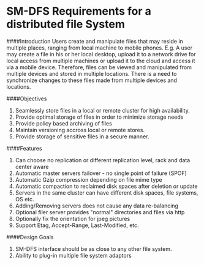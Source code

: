 # SM-DFS Requirements for a distributed file System

####Introduction
Users create and manipulate files that may reside in multiple places, ranging from local machine to mobile phones. E.g. A user may create a file in his or her local desktop, upload it to a network drive for local access from multiple machines or upload it to the cloud and access it via a mobile device. Therefore, files can be viewed and manipulated from multiple devices and stored in multiple locations. There is a need to synchronize changes to these files made from multiple devices and locations. 

####Objectives
1. Seamlessly store files in a local or remote cluster for high availability.
2. Provide optimal storage of files in order to minimize storage needs
3. Provide policy based archiving of files
4. Maintain versioning accross local or remote stores.
5. Provide storage of sensitive files in a secure manner.

####Features
1. Can choose no replication or different replication level, rack and data center aware
2. Automatic master servers failover - no single point of failure (SPOF)
3. Automatic Gzip compression depending on file mime type
4. Automatic compaction to reclaimed disk spaces after deletion or update
5. Servers in the same cluster can have different disk spaces, file systems, OS etc.
6. Adding/Removing servers does not cause any data re-balancing
7. Optional filer server provides "normal" directories and files via http
8. Optionally fix the orientation for jpeg pictures
9. Support Etag, Accept-Range, Last-Modified, etc.


####Design Goals
1. SM-DFS interface should be as close to any other file system.
2. Ability to plug-in multiple file system adaptors


